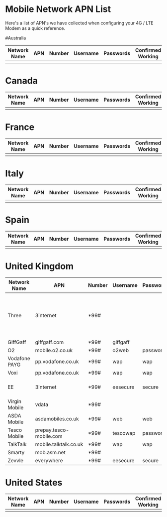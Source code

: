 # Mobile Network APN List

Here's a list of APN's we have collected when configuring your 4G / LTE Modem as a quick reference.

#Australia

| Network Name | APN | Number | Username | Passwords | Confirmed Working | Notes |
| --- | ---  | ---  | ---  | ---  | ---  | --- |
|  |  |  |  |  |  |  |

# Canada

| Network Name | APN | Number | Username | Passwords | Confirmed Working | Notes |
| --- | ---  | ---  | ---  | ---  | ---  | --- |
|  |  |  |  |  |  |  |

# France

| Network Name | APN | Number | Username | Passwords | Confirmed Working | Notes |
| --- | ---  | ---  | ---  | ---  | ---  | --- |
|  |  |  |  |  |  |  |

# Italy

| Network Name | APN | Number | Username | Passwords | Confirmed Working | Notes |
| --- | ---  | ---  | ---  | ---  | ---  | --- |
|  |  |  |  |  |  |  |

# Spain

| Network Name | APN | Number | Username | Passwords | Confirmed Working | Notes |
| --- | ---  | ---  | ---  | ---  | ---  | --- |
|  |  |  |  |  |  |  |

# United Kingdom

| Network Name | APN | Number | Username | Passwords | Confirmed Working | Notes |
| --- | ---  | ---  | ---  | ---  | ---  | --- |
| Three | 3internet | *99# |  |  | No | Very likely to work as Smarty is 3 |
| GiffGaff | giffgaff.com | *99# | giffgaff |  | No |  |
| O2 | mobile.o2.co.uk | *99# | o2web | password | No |  |
| Vodafone PAYG | pp.vodafone.co.uk | *99# | wap | wap | No | Same as Voxi |
| Voxi | pp.vodafone.co.uk | *99# | wap | wap | Yes |  |
| EE | 3internet | *99# | eesecure | secure | No | Same as Zevvle |
| Virgin Mobile | vdata | *99# |  |  | No |  |
| ASDA Mobile | asdamobiles.co.uk | *99# | web | web | No |  |
| Tesco Mobile | prepay.tesco-mobile.com | *99# | tescowap | password | No |  |
| TalkTalk | mobile.talktalk.co.uk | *99# | wap | wap | No |  |
| Smarty | mob.asm.net | *99# |  |  | Yes |  |
| Zevvle | everywhere | *99# | eesecure | secure | Yes |  |

# United States

| Network Name | APN | Number | Username | Passwords | Confirmed Working | Notes |
| --- | ---  | ---  | ---  | ---  | ---  | --- |
|  |  |  |  |  |  |  |
